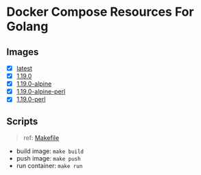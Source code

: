# Docker Compose Resources For Golang

## Images

- [x] [latest](./latest/Dockerfile)
- [x] [1.19.0](./1.19.0/Dockerfile)
- [x] [1.19.0-alpine](./1.19.0-alpine/Dockerfile)
- [x] [1.19.0-alpine-perl](./1.19.0-alpine-perl/Dockerfile)
- [x] [1.19.0-perl](./1.19.0-perl/Dockerfile)

## Scripts

>ref: [Makefile](./Makefile)

- build image: `make build`
- push image: `make push`
- run container: `make run`
